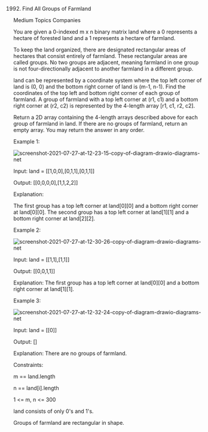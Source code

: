 1992. Find All Groups of Farmland

Medium
Topics
Companies

You are given a 0-indexed m x n binary matrix land where a 0 represents a hectare of forested land and a 1 represents a hectare of farmland.

To keep the land organized, there are designated rectangular areas of hectares that consist entirely of farmland. These rectangular areas are called groups. No two groups are adjacent, meaning farmland in one group is not four-directionally adjacent to another farmland in a different group.

land can be represented by a coordinate system where the top left corner of land is (0, 0) and the bottom right corner of land is (m-1, n-1). Find the coordinates of the top left and bottom right corner of each group of farmland. A group of farmland with a top left corner at (r1, c1) and a bottom right corner at (r2, c2) is represented by the 4-length array [r1, c1, r2, c2].

Return a 2D array containing the 4-length arrays described above for each group of farmland in land. If there are no groups of farmland, return an empty array. You may return the answer in any order.



Example 1:

![screenshot-2021-07-27-at-12-23-15-copy-of-diagram-drawio-diagrams-net](https://github.com/AnkitPorwal04/LeetCode/assets/96345105/df38300d-285a-4e02-96d0-2e5fc921229b)

Input: land = [[1,0,0],[0,1,1],[0,1,1]]

Output: [[0,0,0,0],[1,1,2,2]]

Explanation:

The first group has a top left corner at land[0][0] and a bottom right corner at land[0][0].
The second group has a top left corner at land[1][1] and a bottom right corner at land[2][2].

Example 2:

![screenshot-2021-07-27-at-12-30-26-copy-of-diagram-drawio-diagrams-net](https://github.com/AnkitPorwal04/LeetCode/assets/96345105/0ba49d51-654f-446a-b945-076c8ac685be)

Input: land = [[1,1],[1,1]]

Output: [[0,0,1,1]]

Explanation:
The first group has a top left corner at land[0][0] and a bottom right corner at land[1][1].

Example 3:

![screenshot-2021-07-27-at-12-32-24-copy-of-diagram-drawio-diagrams-net](https://github.com/AnkitPorwal04/LeetCode/assets/96345105/74d289e5-ddea-4e9e-92b9-fe340ec39caa)

Input: land = [[0]]

Output: []

Explanation:
There are no groups of farmland.


Constraints:

m == land.length

n == land[i].length

1 <= m, n <= 300

land consists of only 0's and 1's.

Groups of farmland are rectangular in shape.
